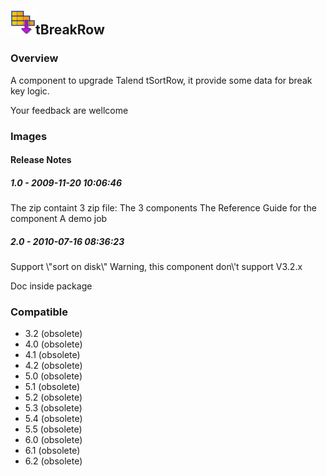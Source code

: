 ## <img src='./logo.jpg' width='40' height='40'>tBreakRow

### Overview
A component to upgrade Talend tSortRow, it provide some data for break key logic.

Your feedback are wellcome

### Images




#### Release Notes

##### 1.0 - 2009-11-20 10:06:46
The zip containt 3 zip file:
The 3 components
The Reference Guide for the component
A demo job
##### 2.0 - 2010-07-16 08:36:23
Support \\"sort on disk\\" 
Warning, this component don\\'t support V3.2.x

Doc inside package
### Compatible
 -  3.2 (obsolete)
 -   4.0 (obsolete)
 -   4.1 (obsolete)
 -   4.2 (obsolete)
 -   5.0 (obsolete)
 -   5.1 (obsolete)
 -   5.2 (obsolete)
 -   5.3 (obsolete)
 -   5.4 (obsolete)
 -   5.5 (obsolete)
 -   6.0 (obsolete)
 -   6.1 (obsolete)
 -   6.2 (obsolete)